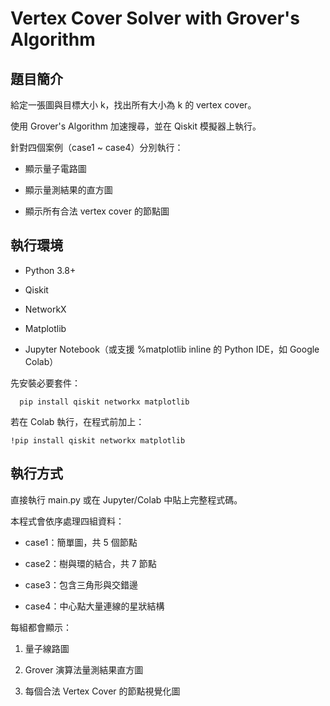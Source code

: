 # Vertex Cover Solver with Grover's Algorithm

## 題目簡介
給定一張圖與目標大小 k，找出所有大小為 k 的 vertex cover。

使用 Grover's Algorithm 加速搜尋，並在 Qiskit 模擬器上執行。

針對四個案例（case1 ~ case4）分別執行：

* 顯示量子電路圖

* 顯示量測結果的直方圖

* 顯示所有合法 vertex cover 的節點圖

##  執行環境
* Python 3.8+

* Qiskit

* NetworkX

* Matplotlib

* Jupyter Notebook（或支援 %matplotlib inline 的 Python IDE，如 Google Colab）

先安裝必要套件：
```
  pip install qiskit networkx matplotlib
```
若在 Colab 執行，在程式前加上：
```
!pip install qiskit networkx matplotlib
```

##  執行方式

直接執行 main.py 或在 Jupyter/Colab 中貼上完整程式碼。

本程式會依序處理四組資料：

* case1：簡單圖，共 5 個節點

* case2：樹與環的結合，共 7 節點

* case3：包含三角形與交錯邊

* case4：中心點大量連線的星狀結構

每組都會顯示：

1. 量子線路圖

2. Grover 演算法量測結果直方圖

3. 每個合法 Vertex Cover 的節點視覺化圖
